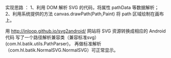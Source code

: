 实现思路 ：
1、利用 DOM 解析 SVG 的代码，将属性 pathData 等数据解析；
2、利用系统提供的方法 canvas.drawPath(Path,Paint) 将 path 区域绘制在画布上。

用 http://inloop.github.io/svg2android/ 网站将 SVG 资源转换成相应的 Android 代码
写了一个路径解析兼容类（兼容标准svg）(com.hl.batik.utils.PathParser)，
再做标准解析（com.hl.batik.NormalSVG.NormalSVG）可正常显示。
